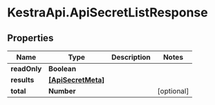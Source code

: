 # KestraApi.ApiSecretListResponse

## Properties

Name | Type | Description | Notes
------------ | ------------- | ------------- | -------------
**readOnly** | **Boolean** |  | 
**results** | [**[ApiSecretMeta]**](ApiSecretMeta.md) |  | 
**total** | **Number** |  | [optional] 



